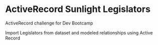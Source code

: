 ActiveRecord Sunlight Legislators
=================================

ActiveRecord challenge for Dev Bootcamp

Import Legislators from dataset and modeled relationships using Active Record
